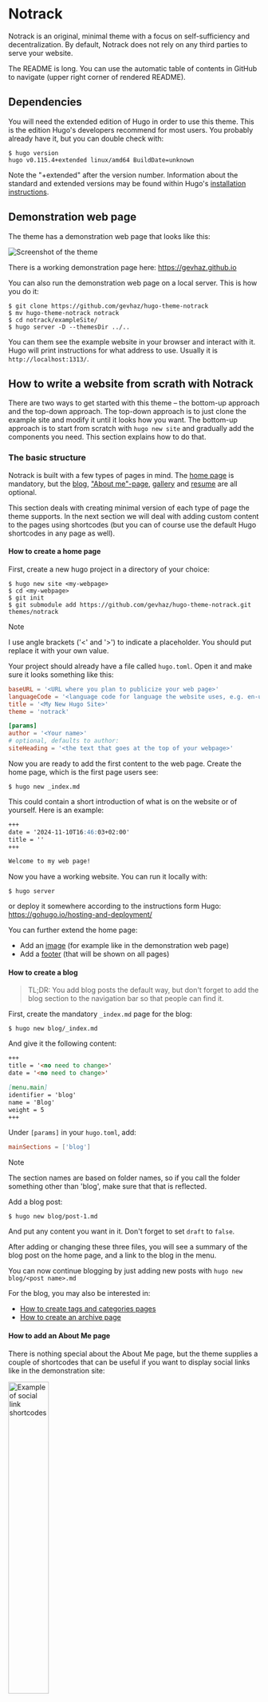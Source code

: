 # Notrack

Notrack is an original, minimal theme with a focus on self-sufficiency and
decentralization. By default, Notrack does not rely on any third parties to
serve your website.

The README is long. You can use the automatic table of contents in GitHub to
navigate (upper right corner of rendered README).

## Dependencies

You will need the extended edition of Hugo in order to use this theme. This is
the edition Hugo's developers recommend for most users. You probably already
have it, but you can double check with:

```console
$ hugo version
hugo v0.115.4+extended linux/amd64 BuildDate=unknown
```

Note the "+extended" after the version number. Information about the standard
and extended versions may be found within Hugo's [installation
instructions](https://gohugo.io/installation/).

## Demonstration web page

The theme has a demonstration web page that looks like this:

![Screenshot of the
theme](https://raw.githubusercontent.com/gevhaz/hugo-theme-notrack/master/images/screenshot.png)

There is a working demonstration page here: <https://gevhaz.github.io>

You can also run the demonstration web page on a local server. This is how you
do it:

```console
$ git clone https://github.com/gevhaz/hugo-theme-notrack
$ mv hugo-theme-notrack notrack
$ cd notrack/exampleSite/
$ hugo server -D --themesDir ../..
```

You can them see the example website in your browser and interact with it. Hugo
will print instructions for what address to use. Usually it is
`http://localhost:1313/`.

## How to write a website from scrath with Notrack

There are two ways to get started with this theme – the bottom-up approach and
the top-down approach. The top-down approach is to just clone the example site
and modify it until it looks how you want. The bottom-up approach is to start
from scratch with `hugo new site` and gradually add the components you need.
This section explains how to do that.

### The basic structure

Notrack is built with a few types of pages in mind. The [home
page](#how-to-create-a-home-page) is mandatory, but the
[blog](#how-to-create-a-blog), ["About me"-page](#how-to-add-an-about-me-page),
[gallery](#how-to-create-a-gallery-page) and [resume](#how-to-create-a-resume)
are all optional.

This section deals with creating minimal version of each type of page the
theme supports. In the next section we will deal with adding custom content to
the pages using shortcodes (but you can of course use the default Hugo
shortcodes in any page as well).

#### How to create a home page

First, create a new hugo project in a directory of your choice:

```console
$ hugo new site <my-webpage>
$ cd <my-webpage>
$ git init
$ git submodule add https://github.com/gevhaz/hugo-theme-notrack.git themes/notrack
```

> [!NOTE]
> I use angle brackets ('<' and '>') to indicate a placeholder. You should put
> replace it with your own value.

Your project should already have a file called `hugo.toml`. Open it and make
sure it looks something like this:

```toml
baseURL = '<URL where you plan to publicize your web page>'
languageCode = '<language code for language the website uses, e.g. en-us>'
title = '<My New Hugo Site>'
theme = 'notrack'

[params]
author = '<Your name>'
# optional, defaults to author:
siteHeading = '<the text that goes at the top of your webpage>'
```

Now you are ready to add the first content to the web page. Create the home
page, which is the first page users see:

```console
$ hugo new _index.md
```

This could contain a short introduction of what is on the website or of
yourself. Here is an example:

```markdown
+++
date = '2024-11-10T16:46:03+02:00'
title = ''
+++

Welcome to my web page!
```

Now you have a working website. You can run it locally with:

```console
$ hugo server
```

or deploy it somewhere according to the instructions form Hugo:
<https://gohugo.io/hosting-and-deployment/>

You can further extend the home page:

- Add an [image](#the-image-shortcode) (for example like in the demonstration
  web page)
- Add a [footer](#how-to-set-a-footer) (that will be shown on all pages)

#### How to create a blog

> TL;DR: You add blog posts the default way, but don't forget to add the blog
> section to the navigation bar so that people can find it.

First, create the mandatory `_index.md` page for the blog:

```console
$ hugo new blog/_index.md
```

And give it the following content:

```markdown
+++
title = '<no need to change>'
date = '<no need to change>'

[menu.main]
identifier = 'blog'
name = 'Blog'
weight = 5
+++
```

Under `[params]` in your `hugo.toml`, add:

```toml
mainSections = ['blog']
```

> [!NOTE]
> The section names are based on folder names, so if you call the folder
> something other than 'blog', make sure that that is reflected.

Add a blog post:

```console
$ hugo new blog/post-1.md
```

And put any content you want in it. Don't forget to set `draft` to `false`.

After adding or changing these three files, you will see a summary of the blog
post on the home page, and a link to the blog in the menu.

You can now continue blogging by just adding new posts with `hugo new blog/<post
name>.md`

For the blog, you may also be interested in:

- [How to create tags and categories
  pages](#how-to-create-tags-and-categories-pages)
- [How to create an archive page](#how-to-create-an-archive-page)

#### How to add an About Me page

There is nothing special about the About Me page, but the theme supplies a
couple of shortcodes that can be useful if you want to display social links like
in the demonstration site:

<img
src="https://raw.githubusercontent.com/gevhaz/hugo-theme-notrack/master/images/social-links.png"
width="40%" alt="Example of social link shortcodes">

To prepare for using one of the shortcodes, configure your social media user
names like this in the site configuration:

```toml
[params.social]
github = '<your github username>'
email = '<email address>'
```

For all available social icons, see the
[`data/notrack/social.yaml`](https://github.com/gevhaz/hugo-theme-notrack/blob/master/data/notrack/social.yaml)
file. There are 65 of them.

Then, create a new page, for example like this:

```console
$ hugo new contact.md
```

Make sure you [add it to the navigation
bar](#how-to-add-a-page-to-the-navigation-bar), for example like this:

```toml
[menu.main]
name = 'About me'
weight = 90
```

Finally, use either the [`social`](#the-social-shortcode) or
[`contact-box`](#the-contact-box-shortcode) shortcodes in that page. The former
produces the element at the bottom of the above image, and the latter produces
the element on the right.

#### How to create a Gallery Page

A gallery page is just a normal page. Create a page:

```console
$ hugo new gallery.md
```

Then use the [gallery shortcodes](#the-gallery-shortcodes) on it.

#### How to create a resume

A resume page is just a normal page. Create a page:

```console
$ hugo new resume.md
```

Then use the [resume shortcodes](#the-resume-shortcodes) on it.

#### How to create tags and categories pages

If you have a blog, Hugo generates tags and categories pages for you
automatically. They are available at `<your-website.com>/tags` and
`<your-website.com>/categories` respectively. Don't forget to actually tag and
categorize your posts for them to show up there.

Notrack puts buttons at the top of your blog with links to the tags and
categories (and an archive page [if you have
one](#how-to-create-an-archive-page)). If you don't want these, disable it in
your site configuration:

```toml
[params]
showTaxonomyLinks = false
```

You might instead want to have a
[drop-down](#how-to-add-a-page-to-drop-down-menu) menu that links to tags and
categories, like this:

![screenshot of drop-down menu](blog-drop-down.png)

To add a tags page and a menu entry for it simply create a new `tags` section
and add its index page as a sub-menu to the blog. You create the section like
this:

```console
$ hugo new tags/_index.md
```

The only needed content is a menu definition in the front matter, like this:

```toml
[menu.main]
parent = 'blog'
name = 'Tags'
```

> [!IMPORTANT]
> Take care that the parent value is the _identifier_ of the blog menu that you
> have set in the blogs index page.

The procedure is exactly the same for categories.

#### How to create an archive page

You can add an Archive page that lists all blog posts by year and month. Do this
by adding a `[taxonomies]` section to your site configuration:

```toml
[taxonomies]
year = "year"
month = "month"
tags = "tags"
categories = "categories"
```

> [!NOTE]
> The `tags` and `categories` taxonomies are enabled by default but will be
> disabled when you add a taxonomies section to your site configuration unless
> you specifically add them.

Then add an archive page:

```console
$ hugo new archive/_index.md
```

It just needs to have a front matter specifying that it should have the
`archives` layout:

```toml
title = 'Archive'
layout = 'archives'
```

You will automatically get a button at the top of the blog page linking to the
archive unless you [disable it](#how-to-create-tags-and-categories-pages). You
might otherwise want to add the page to the Blog
[drop-down](#how-to-add-a-page-to-drop-down-menu) menu:

```toml
layout = 'archives'
[menu.main]
parent = 'blog'
name = 'Archive'
```

> [!IMPORTANT]
> Make sure the value of `parent` is the identifier you used for your blog menu
> entry or it won't show up in the drop-down.

### Shortcodes from Notrack

Notrack supplies a few custom shortcodes. In this section I present the list of
all the shortcodes in a table, and show how to use the non-trivial ones.

#### Shortcodes provided by Notrack

| Category          | Shortcode            | Description |
| :---              | :---                 | :---        |
| **Contact info**  | `contact-box`        | Displays contact info set in `params.social` |
|                   | `social`             | Displays contact info set in `params.social` |
| **Photo Gallery** | `gallery-category`   | Container for `gallery-photo` shortcodes |
|                   | `gallery-modal`      | HTML to allow for full page view of gallery photos |
|                   | `gallery-photo`      | Include a photo in a gallery |
|                   | `gallery-script`     | Script to allow for full page view of gallery photos |
| **General**       | `image`              | More advanced version of figure |
|                   | `video`              | Similar to an ordinary `<video>` HTML tag but with a CSS class to make it look good in posts       |
|                   | `rawhtml`            | For including raw HTML without the global unsafe option for Goldmark |
| **Resume**        | `container`          | Container for resume shortcodes |
|                   | `resume-entry`       | One entry in a resume (e.g. a university degree) |
|                   | `resume-section`     | One section in resume (e.g. "Education") |
|                   | `resume-subcategory` | Creates a heading within a section of the resume |

#### The raw HTML shortcode

`rawhtml` can be used like this:

```go
{{< rawhtml >}}<p>A paragraph</p>{{< /rawhtml >}}
```

This allows you to use HTML to create elements that you can't create
with just markdown without allowing unsafe HTML in the site configuration file.
I'm not a security expert, and there might be a good reason why unsafe HTML
is disabled by default. If you think this shortcode shouldn't be part of
the theme, feel free to open an issue and say why.

#### The video shortcode

The `video` shortcode basically just creates a HTML `<video>` tag with a
class that I've added some styling for. Use it like this:

```go
{{< video src="your_video.mp4" type="video/mp4" preload="auto" >}}
```

Your video needs to be in the `static` folder or a subdirectory of it such
as "video" (in which case you'd add the subdirectory in the `src`
parameter.

#### The image shortcode

The `image` shortcode is for adding images, but provides a few more options than
Hugo's default `figure` shortcode. The following extra options are provided:

| Parameter name   | Allowed Values             |
| :---             | :---                       |
| `float`          | right/left                 |
| `frame`          | true/false/leave out       |
| `wide`           | true/false                 |
| `width`          | e.g. `10em`, `50%`, `70px` |
| `height`         | e.g. `10em`, `50%`, `70px` |

You can also use all the options for the
[`figure`](https://gohugo.io/content-management/shortcodes/#figure) shortcode.

Setting the `float` makes text wrap around the image, instead of it taking up
the full width of the page.

Here is an example of how to use it to add a picture to the home page:

```go
{{<image
    float="right"
    width="11em"
    frame="true"
    caption="Picture of me"
    src="img/portrait.jpg"
>}}
```

Make sure the `src` value points to an existing picture. In this case it
should be in `static/img/portrait.jpg`.

#### The contact-box shortcode

The `contact-box` shortcode creates a frame with links to your social media or
other contact info on the rights side of the page, and, if you want, some text
on the left side of the box, outside the frame. Put this text within the
shortcode tags.

What social media links are present in the frame is decided by the `social` key
of your site configuration. See [here](#how-to-add-an-about-me-page).

For `contact-box`, there are three optional parameters, `float`, `width`
and `height`. This is similar to the `image` shortcode. `Float` makes
text wrap around the box (can be `right` or `left`), and the other two
naturally set the dimensions of the `<div>`, using inline CSS. The
parameters defaults to floating to the right, the width defaults to
`12em`, and the height defaults to `auto`.

#### The social shortcode

This is similar to the `contact-box` shortcode. It just shows clickable icons
for your configured social media accounts. Like `contact-box`, the `social` key
of the site configuration is the source of what social media to include and what
your handles are.

#### The gallery shortcodes

There are four shortcodes for creating a gallery:

- `gallery-category`
- `gallery-photo`
- `gallery-modal`
- `gallery-script`

The first two are used in combination to create the actual gallery. Do
something like the following in one of your pages:

```go
{{< gallery-category >}}
    {{< gallery-photo fn="<filename of first picture>" caption="<your caption>">}}
    {{< gallery-photo fn="<filename of second picture>" caption="<your caption>">}}
    {{< gallery-photo fn="<filename of third picture>" caption="<your caption>">}}
    {{< gallery-photo fn="<filename of fourth picture>" caption="<your caption>">}}
{{< /gallery-category >}}
```

The pictures should be under `static/img/thumbnails` in your project.

If you want a modal to pop up with a zoomed in version, add the other
two shortcodes at the bottom of your page:

```go
{{< gallery-modal >}}
{{< gallery-script >}}
```

And place corresponding full-size images under `static/img/fullsize`.
The file names need to be the same as for the thumbnails.

Thumbnails should of course be small so that your page loads fast and
full-size should be large enough that they don't look pixelated when
covering the full space of a web browser. One way to resize images is
with [GraphicsMagick](http://www.graphicsmagick.org/): `gm mogrify
-resize 1920x1920 *.jpg`, which will resize all images in the current
folder to a maximum width/height of 1920 pixels (while maintaining the
aspect ratio).

#### The resume shortcodes

There are some shortcodes that can help you create a resume. These are:

- `container`
- `resume-section`
- `resume-category`
- `resume-entry`

`Container` just creates a `<div>` element with a specific class.
`resume-section` needs a title which will be shown to the left of it's content
(if it can fit on the screen, otherwise it's on top). Within this, you put one
or more `resume-entry` shortcodes. This shortcode takes the three parameters
`what`, `where` and `when` (see example usage below). It also takes raw HTML
within the shortcode tags. There is styling for `<p>`s, links, and unordered and
ordered lists. Apart from that, site-wide CSS is used. Example usage:

```go
{{< container >}}
    {{< resume-section title="About Me" >}}
        {{< resume-entry >}}
            <p>
            Some info about you.
            </p>
        {{< /resume-entry >}}
    {{< /resume-section >}}

    {{< resume-section title="Education" >}}
        {{< resume-entry what="Bachelor's program of Computer Science"
                         where="Sidney University"
                         when="2010–2013">}}
            <ol>
                <li> Some comment on what skills you learned</li>
                <li> Some other comment </li>
            </ol>
        {{< /resume-entry >}}
    {{< /resume-section >}}
{{< /container >}}
```

A tip is that you can also use the `resume-entry` shortcode with markdown. Just
switch use % instead of < and make sure that your markdown doesn't have any
white space in front of it (or all of it will be interpreted as code):

```go
        {{% resume-entry what="Bachelor's program of Computer Science"
                         where="Sidney University"
                         when="2010–2013" %}}
* Some comment on what skills you learned
* Some other comment
        {{% /resume-entry %}}
```

### Navigation bar

#### How to add a page to the navigation bar

Add it to `main` menu in the front matter of the page:

```toml
[menu.main]
identifier = 'contact'
name = 'About me'
weight = 90
```

Don't use the site configuration file to add menus because then the highlighting
of active tabs might not work (at least not if drop-down menus are involved).

#### How to add a page to drop-down menu

This theme has a navigation bar at the the top of all pages, with buttons like
"Home", "Blog", "About me", etc. depending on how you configure it. You can make
it so you get a drop-down menu when hovering over a button. An example is the
"Blog" button in the demonstration website.

If the button you want to use as the root of the drop down menu already exists,
you just need to set it as the parent of your page's menu entry. Your page's
front matter might look like this:

If your page is "About blog" and you want to add it to blog drop-down.

```toml
[menu.main]
parent = 'blog'
name = 'About blog'
```

You might want to have a button just for holding the drop-down menu. If so,
create a menu entry for a non-existent page in your site configuration:

```toml
[menu]
  [[menu.main]]
    identifier = "other"
    name = "Other"
    pageRef = '#'
    weight = 30
```

The lower the weight, the further to the left in the navigation bar the entry
goes. A `pageRef` of '#' makes it so that pressing the button doesn't change the
page.

Now that you have created a dummy menu entry, you can add your real page to it
just like before by referencing it as a parent:

```toml
[menu.main]
parent = 'other'
name = 'My links'
```

### Other site configuration

#### How to set a footer

If you want to add a footer to your web page, you can use the `footer` key in
your configuration, e.g:

```toml
[params]
footer = """\
  This work is licensed under a Creative Commons Attribution-ShareAlike 4.0 \
  International License.\
  """
```

This will add a HTML <footer> element with a <span> element with your text in
it.

#### How to disable or customize home page blog summary

By default, the theme provides a summaries of the three latest blog posts on the
home page if you have a blog. If you don't want that, set `showBlogLatest` to
false in your site configuration file. You may also want to change the number of
posts shown and the heading above it (default "Latest from the blog") In
`hugo.toml`, it would look like this:

```toml
[params]
showBlogLatest = true
blogLatestHeading = 'Latests posts'
nBlogLatest = 6
```

#### Adding comments to blog

For backward-compatibility, it is still possible to enable Disqus comments.
However, I advise against it due to the privacy issues for your users, see the
[Disqus Wikipedia
article](https://en.wikipedia.org/wiki/Disqus#Criticism,_privacy,_and_security_concerns).

Disqus is implemented the [default Hugo
way](https://gohugo.io/content-management/comments/#add-disqus) so just add your
Disqus Shortname in the site configuration file and all blog posts will have a
comments section.

## Acknowledgements and attributions

The theme does not secretly download any resources from other websites or CDNs.
It does, however, make use of a few other projects. These are included in the
theme files, so you'll homepage will serve the resources.

Some of the fonts under `static/fonts` are parts of the project [GNU
FreeFont](https://www.gnu.org/software/freefont/). They are licensed under
"GPLv3 or later". Licenses are also supposed to be included in the `.woff` files
themselves. Some of the fonts are edited by me to take up less space by
including fewer characters.

The monospace font in the same directory, used for code in the theme, is
[Mononoki](https://github.com/madmalik/mononoki). It is licensed under SIL OFL
1.1 ([https://scripts.sil.org/OFL](https://scripts.sil.org/OFL)).

The icons used for the `contact-box` and `social` shortcodes are from [Font
Awesome](https://github.com/FortAwesome/Font-Awesome) project. It's license is
SIL OFL 1.1 ([https://scripts.sil.org/OFL](https://scripts.sil.org/OFL)). A HTML
comment is included in the contact-box shortcode to show the license and source.

For matching the icons from Font Awesome with names for various social
networking services, I use the
[`social.yml`](https://github.com/dillonzq/LoveIt/blob/master/assets/data/social.yml)
file from the [LoveIt](https://github.com/dillonzq/LoveIt) theme, which uses the
MIT license. I modified it to use the *Font Awesome Solid* font for the email
icon, because the one in the original file was using the *Font Awesome Regular*
font, which it seems only Pro users of Font Awesome [can
use](https://fontawesome.com/plans). The solid one also looks better.

All of the images in the example site are in the public domain.

## Contributing

If you find a bug, please [open an
issue](https://github.com/gevhaz/hugo-theme-notrack/issues/new/choose).

If some change could be made or something could be added that is in line with
the style and philosophy of the theme, and it doesn't break anything, feel free
to make a pull request.

## FAQ

### Q: How do I update the theme?

`cd` to it and do a `git pull`.

### Q: I would like to change the CSS styling of the site looks

You can add your own CSS by creating a file `assets/css/userstyles.css`. The
theme will automatically pick it up.

### Q: My pages don't show up on the site

Have you removed `draft = true`? Have you [added the page to a
menu](#how-to-add-a-page-to-the-navigation-bar)? Also try restarting `hugo
server`.
